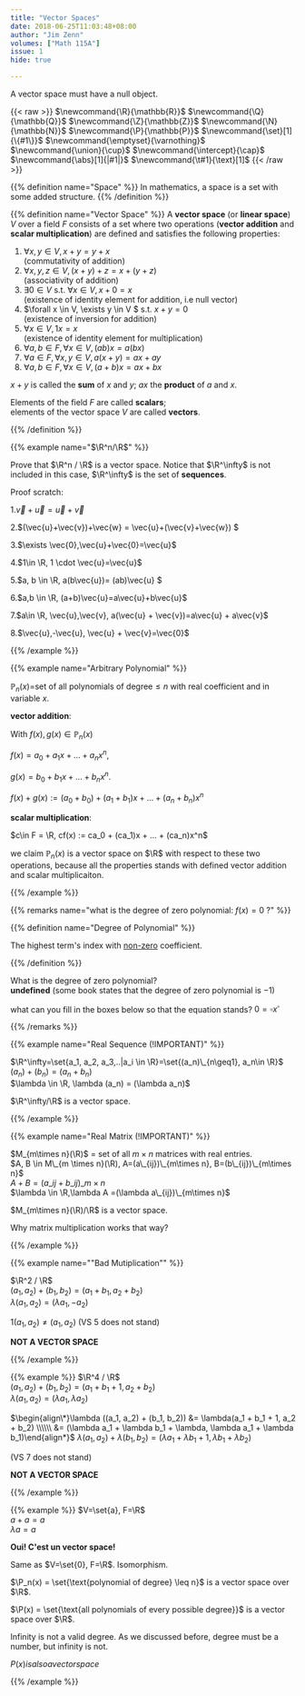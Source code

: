 ```yaml
---
title: "Vector Spaces"
date: 2018-06-25T11:03:48+08:00
author: "Jim Zenn"
volumes: ["Math 115A"]
issue: 1
hide: true

---
```


A vector space must have a null object.

<!--more-->

<div class="latex-macros">
  {{< raw >}}
    $\newcommand{\R}{\mathbb{R}}$
    $\newcommand{\Q}{\mathbb{Q}}$
    $\newcommand{\Z}{\mathbb{Z}}$
    $\newcommand{\N}{\mathbb{N}}$
    $\newcommand{\P}{\mathbb{P}}$
    $\newcommand{\set}[1]{\{#1\}}$
    $\newcommand{\emptyset}{\varnothing}$
    $\newcommand{\union}{\cup}$  
    $\newcommand{\intercept}{\cap}$  
    $\newcommand{\abs}[1]{|#1|}$  
    $\newcommand{\t#1}{\text}[1]$  
  {{< /raw >}}
</div>

{{% definition name="Space" %}}
In mathematics, a space is a set with some added structure.
{{% /definition %}}

{{% definition name="Vector Space" %}}
A **vector space** (or **linear space**) $V$ over a field $F$ consists of a set where two operations (**vector addition** and **scalar multiplication**) are defined and satisfies the following properties:

1. $\forall x, y \in V, x + y = y + x$
<br> (commutativity of addition)
2. $\forall x, y, z \in V, (x + y) + z = x + (y + z)$
<br> (associativity of addition)
3. $\exists 0 \in V$ s.t. $\forall x \in V, x + 0 = x$
<br> (existence of identity element for addition, i.e null vector)
4. $\forall x \in V, \exists y \in V $ s.t. $x + y = 0$
<br> (existence of inversion for addition)
5. $\forall x \in V, 1x=x$
<br> (existence of identity element for multiplication)
6. $\forall a,b \in F, \forall x \in V, (ab)x=a(bx)$
7. $\forall a \in F, \forall x, y\in V, a(x+y)=ax+ay$
8. $\forall a,b \in F, \forall x \in V, (a+b)x = ax+ bx$

$x+y$ is called the **sum** of $x$ and $y$;
$ax$ the **product** of $a$ and $x$.

Elements of the field $F$ are called **scalars**;<br>
elements of the vector space $V$ are called **vectors**.

{{% /definition %}}

{{% example name="$\R^n/\R$" %}}

Prove that $\R^n / \R$ is a vector space. Notice that $\R^\infty$ is not included in this case, $\R^\infty$ is the set of **sequences**.

Proof scratch:

1.$\vec{v}+\vec{u}=\vec{u}+\vec{v}$

2.$(\vec{u}+\vec{v})+\vec{w} = \vec{u}+(\vec{v}+\vec{w}) $

3.$\exists \vec{0},\vec{u}+\vec{0}=\vec{u}$

4.$1\in \R, 1 \cdot \vec{u}=\vec{u}$

5.$a, b \in \R, a(b\vec{u})= (ab)\vec{u} $

6.$a,b \in \R, (a+b)\vec{u}=a\vec{u}+b\vec{u}$

7.$a\in \R, \vec{u},\vec{v}, a(\vec{u} + \vec{v})=a\vec{u} + a\vec{v}$

8.$\vec{u},-\vec{u}, \vec{u} + \vec{v}=\vec{0}$

{{% /example %}}

{{% example name="Arbitrary Polynomial" %}}

$\mathbb{P}_n(x)=$set of all polynomials of degree$\leq n$ with real coefficient and in variable $x$. 

**vector addition**:

With $f(x), g(x) \in \mathbb{P}_n(x)$

$f(x) = a_0+ a_1x+ ... + a_nx^n,$

$g(x) = b_0 +b_1x+ ... + b_nx^n.$

$f(x)+g(x):=(a_0+b_0)+(a_1 +b_1)x+...+(a_n+b_n)x^n$

**scalar multiplication**:

$c\in F = \R, cf(x) := ca_0 + (ca_1)x + ... + (ca_n)x^n$

we claim $\mathbb{P}_n(x)$ is a vector space on $\R$ with respect to these two operations, because all the properties stands with defined vector addition and scalar multiplicaiton.

{{% /example %}}

{{% remarks name="what is the degree of zero polynomial: $f(x)=0$ ?" %}}

{{% definition name="Degree of Polynomial" %}} 

The highest term's index with <u>non-zero</u> coefficient.

{{% /definition %}}

What is the degree of zero polynomial?<br>
**undefined** (some book states that the degree of zero polynomial is $-1$)

what can you fill in the boxes below so that the equation stands?
$0=\square x^\square$

{{% /remarks %}}

{{% example name="Real Sequence (!IMPORTANT)" %}}

$\R^\infty=\set{a_1, a_2, a_3,..|a_i \in \R}=\set{(a_n)\_{n\geq1}, a_n\in \R}$<br>
$(a_n) + (b_n) = (a_n+b_n)$<br>
$\lambda \in \R, \lambda (a_n) = (\lambda a_n)$

$\R^\infty/\R$ is a vector space.

{{% /example %}}

{{% example name="Real Matrix (!IMPORTANT)" %}}

$M_{m\times n}(\R)$ = set of all $m \times n$ matrices with real entries.<br>
$A, B \in M\_{m \times n}(\R), A=(a\_{ij})\_{m\times n}, B=(b\_{ij})\_{m\times n}$<br>
$A+B=(a\_{ij}+b\_{ij})\_{m\times n}$<br>
$\lambda \in \R,\lambda A =(\lambda a\_{ij})\_{m\times n}$

$M_{m\times n}(\R)/\R$ is a vector space. 

Why matrix multiplication works that way?

{{% /example %}}


{{% example name="\"Bad Mutiplication\"" %}}

$\R^2 / \R$<br>
$(a_1, a_2)+(b_1, b_2) = (a_1+b_1, a_2+b_2)$<br>
$\lambda (a_1, a_2) = (\lambda a_1, -a_2)$<br>

$1(a_1, a_2) \neq (a_1, a_2)$ 
(VS 5 does not stand)

**NOT A VECTOR SPACE**

{{% /example %}}

{{% example %}}
$\R^4 / \R$<br>
$(a_1, a_2)+(b_1, b_2) = (a_1+b_1+1, a_2+b_2)$<br>
$\lambda (a_1, a_2) = (\lambda a_1, \lambda a_2)$

$\begin{align\*}\lambda ((a_1, a_2) + (b_1, b_2)) &= \lambda(a_1 + b_1 + 1, a_2 + b_2) \\\\\\ &= (\lambda a_1 + \lambda b_1 + \lambda, \lambda a_1 + \lambda b_1)\end{align*}$
$\lambda(a_1, a_2) + \lambda(b_1, b_2) = (\lambda a_1 + \lambda b_1 + 1, \lambda b_1 + \lambda b_2)$

(VS 7 does not stand)

**NOT A VECTOR SPACE**

{{% /example %}}

{{% example %}}
$V=\set{a}, F=\R$<br>
$a+a=a$<br>
$\lambda a = a$

**Oui! C'est un vector space!**

Same as $V=\set{0}, F=\R$. Isomorphism.

$\P_n(x) = \set{\text{polynomial of degree} \leq n}$ is a vector space over $\R$.

$\P(x) = \set{\text{all polynomials of every possible degree}}$ is a vector space over $\R$.

Infinity is not a valid degree. As we discussed before, degree must be a number, but infinity is not.

$P(x) is also a vector space$

{{% /example %}}